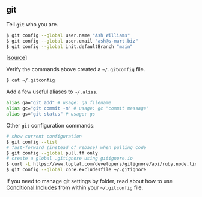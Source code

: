 ## git

Tell `git` who you are.

```bash
$ git config --global user.name "Ash Williams"
$ git config --global user.email "ash@s-mart.biz"
$ git config --global init.defaultBranch "main"
```

[[source](https://git-scm.com/book/en/v2/Customizing-Git-Git-Configuration)]

Verify the commands above created a `~/.gitconfig` file.

```bash
$ cat ~/.gitconfig
```

Add a few useful aliases to `~/.alias`.

```bash
alias ga="git add" # usage: ga filename
alias gc="git commit -m" # usage: gc "commit message"
alias gs="git status" # usage: gs
```

Other `git` configuration commands:

```bash
# show current configuration
$ git config --list
# fast-forward (instead of rebase) when pulling code
$ git config --global pull.ff only
# create a global .gitignore using gitignore.io
$ curl -L https://www.toptal.com/developers/gitignore/api/ruby,node,linux -o ~/.gitignore
$ git config --global core.excludesfile ~/.gitignore
```

If you need to manage git settings by folder, read about how to use
[Conditional Includes](https://stackoverflow.com/a/43654115/2675670)
from within your `~/.gitconfig` file.
